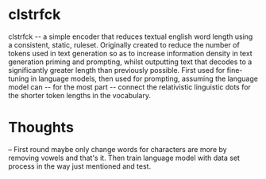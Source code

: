 # clstrfck
clstrfck -- a simple encoder that reduces textual english word length using a consistent, static, ruleset. Originally created to reduce the number of tokens used in text generation so as to increase information density in text generation priming and prompting, whilst outputting text that decodes to a significantly greater length than previously possible. First used for fine-tuning in language models, then used for prompting, assuming the language model can -- for the most part -- connect the relativistic linguistic dots for the shorter token lengths in the vocabulary.

# Thoughts

– First round maybe only change words for characters are more by removing vowels and that's it. Then train language model with data set process in the way just mentioned and test.